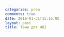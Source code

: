 ```yaml
---
categories: prep
comments: true
date: 2016-01-31T15:16:00
layout: post
title: Темы для 482
---
```


